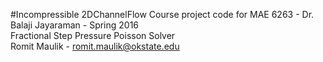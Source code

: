 #Incompressible 2DChannelFlow
Course project code for MAE 6263 - Dr. Balaji Jayaraman - Spring 2016  
Fractional Step Pressure Poisson Solver  
Romit Maulik - romit.maulik@okstate.edu
